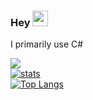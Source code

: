 
### Hey <img src="https://media.giphy.com/media/hvRJCLFzcasrR4ia7z/giphy.gif" width="25px">

I primarily use C# 

![](https://visitor-badge.glitch.me/badge?page_id=snww.snww)</br>
[![stats](https://github-readme-stats.vercel.app/api?username=0wd&theme=dark&show_icons=true)](https://github.com/0wd)</br>
[![Top Langs](https://github-readme-stats.vercel.app/api/top-langs/?username=0wd&theme=dark&layout=compact)](https://github.com/0wd)</br>
